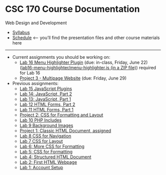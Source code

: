 # CSC 170 Course Documentation
Web Design and Development

- [Syllabus](syllabus.md)
- [Schedule](schedule.md) <– you’ll find the presentation files and other course materials here

<hr>

- Current assignments you should be working on:
  - [Lab 16 Menu Highlighter Plugin](lab16-menu-highlighter/instructions.md) (due: in-class, Friday, June 22)<br>([lab16-menu-highlighter/menu-highlighter.js (in a ZIP file)](menu-highlighter.zip)) required for Lab 16
  - [Project 3 - Multipage Website](project03-multipage-website/instructions.md) (due: Friday, June 29)
- Previous assignments:  
  - [Lab 15 JavaScript Plugins](lab15-javascript-plugins/instructions.md)
  - [Lab 14: JavaScript, Part 2](lab14-javascript-2/instructions.md) 
  - [Lab 13: JavaScript, Part 1](lab13-javascript-1/instructions.md)
  - [Lab 12 HTML Forms, Part 2](lab12-html-forms-2/instructions.md)
  - [Lab 11 HTML Forms, Part 1](lab11-html-forms-1/instructions.md)
  - [Project 2: CSS for Formatting and Layout](project02-css-for-formatting-and-layout/instructions.md)
  - [Lab 10 PHP Includes](lab10-php-includes/instructions.md)
  - [Lab 9 Background Images](lab09-background-images/instructions.md)
  - [Project 1: Classic HTML Document, assigned](project01-classic-html-document/instructions.md) 
  - [Lab 8 CSS for Navigation](lab08-css-for-navigation/instructions.md)
  - [Lab 7 CSS for Layout](lab07-css-for-layout/instructions.md)
  - [Lab 6: More CSS for Formatting](lab06-css-for-formatting-2/instructions.md)
  - [Lab 5: CSS for Formatting](lab05-css-for-formatting-1/instructions.md)
  - [Lab 4: Structured HTML Document](lab04-structured-html-document/instructions.md) 
  - [Lab 2: First HTML Webpage](lab02-first-html-webpage/instructions.md) 
  - [Lab 1: Account Setup](lab01-account-setup/instructions.md)

